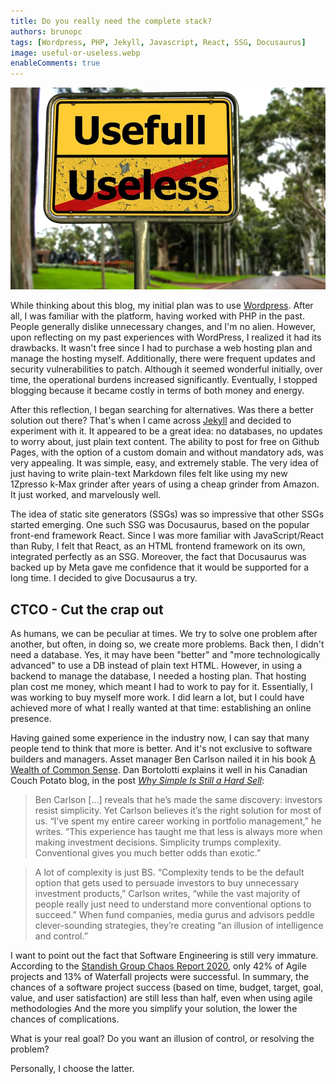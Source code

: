 ```yaml
---
title: Do you really need the complete stack?
authors: brunopc
tags: [Wordpress, PHP, Jekyll, Javascript, React, SSG, Docusaurus]
image: useful-or-useless.webp
enableComments: true
---
```


![Useful or useless?](./useful-or-useless.webp)

While thinking about this blog, my initial plan was to use [Wordpress](https://wordpress.com/). After all, I was familiar with the platform, having worked with PHP in the past. People generally dislike unnecessary changes, and I'm no alien. However, upon reflecting on my past experiences with WordPress, I realized it had its drawbacks. It wasn't free since I had to purchase a web hosting plan and manage the hosting myself. Additionally, there were frequent updates and security vulnerabilities to patch. Although it seemed wonderful initially, over time, the operational burdens increased significantly. Eventually, I stopped blogging because it became costly in terms of both money and energy.

After this reflection, I began searching for alternatives. Was there a better solution out there? That's when I came across [Jekyll](https://jekyllrb.com/) and decided to experiment with it. It appeared to be a great idea: no databases, no updates to worry about, just plain text content. The ability to post for free on Github Pages, with the option of a custom domain and without mandatory ads, was very appealing. It was simple, easy, and extremely stable. The very idea of just having to write plain-text Markdown files felt like using my new 1Zpresso k-Max grinder after years of using a cheap grinder from Amazon. It just worked, and marvelously well.

The idea of static site generators (SSGs) was so impressive that other SSGs started emerging. One such SSG was Docusaurus, based on the popular front-end framework React. Since I was more familiar with JavaScript/React than Ruby, I felt that React, as an HTML frontend framework on its own, integrated perfectly as an SSG. Moreover, the fact that Docusaurus was backed up by Meta gave me confidence that it would be supported for a long time. I decided to give Docusaurus a try. 

## CTCO - Cut the crap out

As humans, we can be peculiar at times. We try to solve one problem after another, but often, in doing so, we create more problems. Back then, I didn't need a database. Yes, it may have been "better" and "more technologically advanced" to use a DB instead of plain text HTML. However, in using a backend to manage the database, I needed a hosting plan. That hosting plan cost me money, which meant I had to work to pay for it. Essentially, I was working to buy myself more work. I did learn a lot, but I could have achieved more of what I really wanted at that time: establishing an online presence.

Having gained some experience in the industry now, I can say that many people tend to think that more is better. And it's not exclusive to software builders and managers. Asset manager Ben Carlson nailed it in his book [A Wealth of Common Sense](http://www.amazon.ca/gp/product/1119024927/ref=as_li_ss_tl?ie=UTF8&camp=15121&creative=390961&creativeASIN=1119024927&linkCode=as2&tag=canacoucpota-20). Dan Bortolotti explains it well in his Canadian Couch Potato blog, in the post [*Why Simple Is Still a Hard Sell*](https://canadiancouchpotato.com/2016/01/25/why-simple-is-still-a-hard-sell/):

> Ben Carlson […] reveals that he’s made the same discovery: investors resist simplicity. Yet Carlson believes it’s the right solution for most of us. “I’ve spent my entire career working in portfolio management,” he writes. “This experience has taught me that less is always more when making investment decisions. Simplicity trumps complexity. Conventional gives you much better odds than exotic.”

> A lot of complexity is just BS. “Complexity tends to be the default option that gets used to persuade investors to buy unnecessary investment products,” Carlson writes, “while the vast majority of people really just need to understand more conventional options to succeed.” When fund companies, media gurus and advisors peddle clever-sounding strategies, they’re creating “an illusion of intelligence and control.”

I want to point out the fact that Software Engineering is still very immature. According to the [Standish Group Chaos Report 2020](https://vitalitychicago.com/blog/agile-projects-are-more-successful-traditional-projects/), only 42% of Agile projects and 13% of Waterfall projects were successful. In summary, the chances of a software project success (based on time, budget, target, goal, value, and user satisfaction) are still less than half, even when using agile methodologies And the more you simplify your solution, the lower the chances of complications.

What is your real goal? Do you want an illusion of control, or resolving the problem?

Personally, I choose the latter.